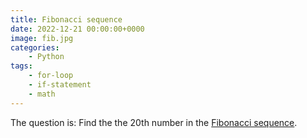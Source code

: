 ```yaml
---
title: Fibonacci sequence
date: 2022-12-21 00:00:00+0000
image: fib.jpg
categories:
    - Python
tags:
    - for-loop
    - if-statement
    - math
---
```


The question is: Find the the 20th number in the [Fibonacci sequence](https://kids.kiddle.co/Fibonacci_number). 



